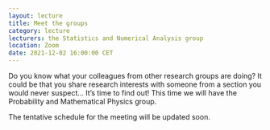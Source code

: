 ```yaml
---
layout: lecture
title: Meet the groups
category: lecture
lecturers: the Statistics and Numerical Analysis group
location: Zoom
date: 2021-12-02 16:00:00 CET
---
```


Do you know what your colleagues from other research groups are doing? It could be that you share research interests with someone from a section you would never suspect… It’s time to find out! This time we will have the Probability and Mathematical Physics group.

The tentative schedule for the meeting will be updated soon. 


